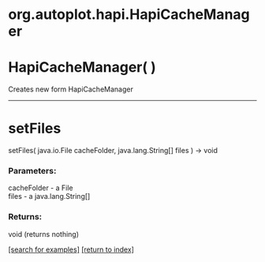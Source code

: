 # org.autoplot.hapi.HapiCacheManager



# HapiCacheManager( )
Creates new form HapiCacheManager

***
<a name="setFiles"></a>
# setFiles
setFiles( java.io.File cacheFolder, java.lang.String[] files ) &rarr; void



### Parameters:
cacheFolder - a File
<br>files - a java.lang.String[]

### Returns:
void (returns nothing)


<a href="https://github.com/autoplot/dev/search?q=setFiles&unscoped_q=setFiles">[search for examples]</a>
<a href="https://github.com/autoplot/documentation/blob/master/javadoc/index-all.md">[return to index]</a>

